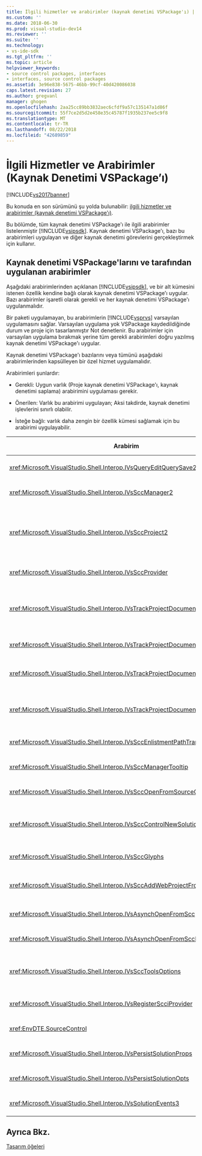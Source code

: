 ```yaml
---
title: İlgili hizmetler ve arabirimler (kaynak denetimi VSPackage'ı) | Microsoft Docs
ms.custom: ''
ms.date: 2018-06-30
ms.prod: visual-studio-dev14
ms.reviewer: ''
ms.suite: ''
ms.technology:
- vs-ide-sdk
ms.tgt_pltfrm: ''
ms.topic: article
helpviewer_keywords:
- source control packages, interfaces
- interfaces, source control packages
ms.assetid: 3e96e838-5675-46bb-99cf-40d420086038
caps.latest.revision: 27
ms.author: gregvanl
manager: ghogen
ms.openlocfilehash: 2aa25cc89bb3832aec6cfdf9a57c135147a1d86f
ms.sourcegitcommit: 55f7ce2d5d2e458e35c45787f1935b237ee5c9f8
ms.translationtype: MT
ms.contentlocale: tr-TR
ms.lasthandoff: 08/22/2018
ms.locfileid: "42689859"
---
```

# <a name="related-services-and-interfaces-source-control-vspackage"></a>İlgili Hizmetler ve Arabirimler (Kaynak Denetimi VSPackage’ı)
[!INCLUDE[vs2017banner](../../includes/vs2017banner.md)]

Bu konuda en son sürümünü şu yolda bulunabilir: [ilgili hizmetler ve arabirimler (kaynak denetimi VSPackage'ı)](https://docs.microsoft.com/visualstudio/extensibility/internals/related-services-and-interfaces-source-control-vspackage).  
  
Bu bölümde, tüm kaynak denetimi VSPackage'ı ile ilgili arabirimler listelenmiştir [!INCLUDE[vsipsdk](../../includes/vsipsdk-md.md)]. Kaynak denetimi VSPackage'ı, bazı bu arabirimleri uygulayan ve diğer kaynak denetimi görevlerini gerçekleştirmek için kullanır.  
  
## <a name="interfaces-implemented-by-and-for-source-control-vspackages"></a>Kaynak denetimi VSPackage'larını ve tarafından uygulanan arabirimler  
 Aşağıdaki arabirimlerinden açıklanan [!INCLUDE[vsipsdk](../../includes/vsipsdk-md.md)], ve bir alt kümesini istenen özellik kendine bağlı olarak kaynak denetimi VSPackage'ı uygular. Bazı arabirimler işaretli olarak gerekli ve her kaynak denetimi VSPackage'ı uygulanmalıdır.  
  
 Bir paketi uygulamayan, bu arabirimlerin [!INCLUDE[vsprvs](../../includes/vsprvs-md.md)] varsayılan uygulamasını sağlar. Varsayılan uygulama yok VSPackage kaydedildiğinde durum ve proje için tasarlanmıştır Not denetlenir. Bu arabirimler için varsayılan uygulama bırakmak yerine tüm gerekli arabirimleri doğru yazılmış kaynak denetimi VSPackage'ı uygular.  
  
 Kaynak denetimi VSPackage'ı bazılarını veya tümünü aşağıdaki arabirimlerinden kapsülleyen bir özel hizmet uygulamalıdır.  
  
 Arabirimleri şunlardır:  
  
-   Gerekli: Uygun varlık (Proje kaynak denetimi VSPackage'ı, kaynak denetimi saplama) arabirimini uygulaması gerekir.  
  
-   Önerilen: Varlık bu arabirimi uygulayan; Aksi takdirde, kaynak denetimi işlevlerini sınırlı olabilir.  
  
-   İsteğe bağlı: varlık daha zengin bir özellik kümesi sağlamak için bu arabirimi uygulayabilir.  
  
|Arabirim|Amaç|Uygulayan|Uygulansın mı?|  
|---------------|-------------|--------------------|----------------|  
|<xref:Microsoft.VisualStudio.Shell.Interop.IVsQueryEditQuerySave2>|Düzenleyiciler, değiştirme veya bir dosyayı kaydetmeden önce bu arabirimi çağırın. Kaynak denetimi VSPackage'ı dosyayı kullanıma alın veya kullanıma alma başarısız olursa, işlem reddet.|Kaynak denetimi VSPackage'ı|Önerilen|  
|<xref:Microsoft.VisualStudio.Shell.Interop.IVsSccManager2>|Bu arabirim, kaydetme ve projeler kaynak denetimi ile kaydı ve temel kaynak denetim karakterleri için destek sunarak gibi projeler için temel kaynak denetimi işlevlerini sağlar.|Kaynak denetimi VSPackage'ı|Gerekli|  
|<xref:Microsoft.VisualStudio.Shell.Interop.IVsSccProject2>|Bu arabirim elde edilen <xref:Microsoft.VisualStudio.Shell.Interop.IVsHierarchy> kullanarak <xref:System.Runtime.InteropServices.Marshal.QueryInterface%2A> işlevi veya yalnızca uygulama nesnesi atama `IVsHierarchy` için `IVsSccProject2`. Bir projedeki kaynak denetimi altında dosyaları alma veya proje konumu ve geçerli kaynak denetimi durumu bildiren için kullanılır.|Proje|Gerekli|  
|<xref:Microsoft.VisualStudio.Shell.Interop.IVsSccProvider>|Tümleştirme modülü, bu arabirimin geçerli etkin VSPackage'ı ayarlamak için kullanır.|Kaynak denetimi VSPackage'ı|Gerekli|  
|<xref:Microsoft.VisualStudio.Shell.Interop.IVsTrackProjectDocuments2>|Bu arabirim, bir abonelik modeline dayalıdır. Herhangi bir VSPackage belge olaylarını almak ve Kabuk tarafından gerçekleşmek üzere olan olayları olun ister sinyal verebilirsiniz. Uygulanan ve tarafından işlenen [!INCLUDE[vsprvs](../../includes/vsprvs-md.md)], sırayla Geçiren uygulama olayları `IVsTrackProjectDocumentsEvents2` VSPackage için.|Kaynak denetimi saptama|Gerekli|  
|<xref:Microsoft.VisualStudio.Shell.Interop.IVsTrackProjectDocuments3>|Bu arabirim, toplu işlem, eşitlenmiş okuma/yazma işlemleri ve gelişmiş bir sağlar `OnQueryAddFiles` yöntemi.|Kaynak denetimi saptama|Gerekli|  
|<xref:Microsoft.VisualStudio.Shell.Interop.IVsTrackProjectDocumentsEvents2>|**Çözüm Gezgini** ve projeleri çağrı bu arabirim projelere yeni dosya eklendiğinde veya dosya ve klasörleri yeniden adlandırılır veya projelerinden silindi. Kaynak denetimi VSPackage'ı, proje dosyasını kullanıma almanız veya işlemi iptal edin.|Kaynak denetimi VSPackage'ı|Önerilen|  
|<xref:Microsoft.VisualStudio.Shell.Interop.IVsTrackProjectDocumentsEvents3>|**Çözüm Gezgini** ve projeleri bu arabirimi IVstrackProjectDocuments3 arabiriminin yöntemlere yapılan çağrılar için yanıt arayın. Kaynak denetimi VSPackage'ı eşitlenmiş toplu işlemleri izlemek okuma/yazma işlemleri ve bir daha gelişmiş iş `OnQueryAddFiles` yöntemi.|Kaynak denetimi VSPackage'ı|Önerilen|  
|<xref:Microsoft.VisualStudio.Shell.Interop.IVsSccEnlistmentPathTranslation>|Bu arabirim, liste Yönetim Web projeleri için destek sağlar.|Kaynak denetimi VSPackage'ı|Önerilen|  
|<xref:Microsoft.VisualStudio.Shell.Interop.IVsSccManagerTooltip>|Bu arabirim, projelerde kaynak-denetimli dosyaları için araç ipuçları almak için kullanılır.|Kaynak denetimi VSPackage'ı|İsteğe Bağlı|  
|<xref:Microsoft.VisualStudio.Shell.Interop.IVsSccOpenFromSourceControl>|Bu arabirim, ad alanı uzantısı desteği sağlar.|Kaynak denetimi VSPackage'ı|İsteğe Bağlı|  
|<xref:Microsoft.VisualStudio.Shell.Interop.IVsSccControlNewSolution>|VSPackage'ı, bir ad alanı uzantısı'na tümleştirmek için bu arabirimi kullanır. **yeni**, **açık**, veya **Kaydet** iletişim kutuları. Sonuç olarak, projeleri otomatik olarak kaynak denetimine oluşturulurken eklenebilir, ya da kaynak denetimine kaydetme sırasında eklenen işlem etkindir.|Kaynak denetimi VSPackage'ı|İsteğe Bağlı|  
|<xref:Microsoft.VisualStudio.Shell.Interop.IVsSccGlyphs>|VSPackage'ı ek karakterleri düğümler için kaynak denetim karakterleri olarak tanımlamak için bu arabirimi kullanan **Çözüm Gezgini**.|Kaynak denetimi VSPackage'ı|İsteğe Bağlı|  
|<xref:Microsoft.VisualStudio.Shell.Interop.IVsSccAddWebProjectFromSourceControl>|**Ekle** Web projeleri için iletişim kutusunda, bu arabirim kullanır. Bu, bir kaynak denetimi konumunu ve kaynak denetim deposu bu konumdaki daha önce eklenen bir Web projesi açmak için gözatma için yöntemler sağlar.|Kaynak denetimi VSPackage'ı|Önerilen|  
|<xref:Microsoft.VisualStudio.Shell.Interop.IVsAsynchOpenFromScc>|Bu arabirim, projelerin kaynak denetiminden zaman uyumsuz (arka plan) yüklenmesi için destek sağlar.|Kaynak denetimi VSPackage'ı|İsteğe Bağlı|  
|<xref:Microsoft.VisualStudio.Shell.Interop.IVsAsynchOpenFromSccProjectEvents>|Bu arabirim tarafından başlatılan zaman uyumsuz yükleme ilerlemesini izlemek projeleri sağlar <xref:Microsoft.VisualStudio.Shell.Interop.IVsAsynchOpenFromScc>.|Proje|İsteğe Bağlı|  
|<xref:Microsoft.VisualStudio.Shell.Interop.IVsSccToolsOptions>|Bu arabirim etkin kaynak denetimi VSPackage'ı sorgulamak IDE sağlar. Hiçbir etkin kaynak denetimi VSPackage'ı kayıtlı olduğunda bile anlama sahip bir kaynak denetim ayarları değerini IDE sorgular. Bu arabirim uygulanan ve tarafından işlenen [!INCLUDE[vsprvs](../../includes/vsprvs-md.md)].|Kaynak denetimi saptama|Gerekli|  
|<xref:Microsoft.VisualStudio.Shell.Interop.IVsRegisterScciProvider>|Bu arabirim, kaynak denetimi VSPackage'ı kaydedilirken kullanılır.|Kaynak denetimi saptama|Gerekli|  
|<xref:EnvDTE.SourceControl>|Bu arabirim, Otomasyon kullanılır. Bu nedenle, herhangi bir UI görüntülemeden yürütülen işlevler sunar.|Kaynak denetimi VSPackage'ı|İsteğe Bağlı|  
|<xref:Microsoft.VisualStudio.Shell.Interop.IVsPersistSolutionProps>|Bu arabirim, kaynak denetim ayarları içinde çözüm (.sln) dosyasını kaydetmek için kullanılır. Kaynak Denetim durumu bayrakları ve kaynak denetimi konumunu ayarlar içerir.|Kaynak denetimi VSPackage'ı|Önerilen|  
|<xref:Microsoft.VisualStudio.Shell.Interop.IVsPersistSolutionOpts>|Bu arabirim, çözüm seçenekleri (. suo) dosyayı kaynak denetimi ayarlarını kaydetmek için kullanılır. Bu, geçerli kullanıcının kayıt konumu gibi kullanıcıya özgü kaynak denetim ayarları içerebilir.|Kaynak denetimi VSPackage'ı|Önerilen|  
|<xref:Microsoft.VisualStudio.Shell.Interop.IVsSolutionEvents3>|Bu arabirim, çözümleri kapatma ya da proje açarken yeni dosyalar kaynak denetiminden almak önce proje dosyalarının iade gibi işlemleri gerçekleştirmek için olayları izlemek için kullanılır.|Kaynak denetimi VSPackage'ı|Önerilen|  
  
## <a name="see-also"></a>Ayrıca Bkz.  
 [Tasarım öğeleri](../../extensibility/internals/source-control-vspackage-design-elements.md)

